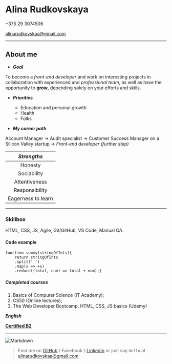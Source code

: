 # Alina Rudkovskaya

+375 29 3074506

alinarudkovskaa@gmail.com

---
## About me

- ***Goal***

To become a _front-end developer_ and work on interesting projects in collaboration with experienced and _professional team_, as well as have the opportunity to **grow**, depending solely on your efforts and skills. 

- ***Priorities***

   - Education and personal growth
   - Health 
   - Folks

- ***My career path*** 

Account Manager -> Audit specialist -> Customer Success Manager on a Silicon Valley startup -> _Front-end developer (further step)_


 ***Strengths***|
:---: | 
Honesty|
Sociability|
Attentiveness|
Responsibility|
Eagerness to learn |

---
### Skillbox
HTML, CSS, JS, Agile, Git/GitHub, VS Code, Manual QA. 
#### Code example 
```
function summy(stringOfInts){
    return stringOfInts
    .split(' ')
    .map(x => +x)
    .reduce((total, num) => total + num);}
```
##### Completed courses 
1. Basics of Computer Science (IT Academy);
2. CS50 (Online lectures);
2. The Web Developer Bootcamp. HTML, CSS, JS basics (Udemy)

***English***

**[Certified B2](https://www.efset.org/cefr/b2/)**

---

![Markdown](https://i.pinimg.com/564x/f4/75/26/f475267d92efe7b3dcec274f652f17fe.jpg)
> Find me on [GitHub][1] / Facebook / [LinkedIn][2] or just say `Hello` at [alinarudkovskaa@gmail.com](mailto:user@example.com)

[1]:https://www.linkedin.com/in/alina-rudkovskaya-49b76918a/
[2]:https://github.com/Alina-github/rsschool-cv/
